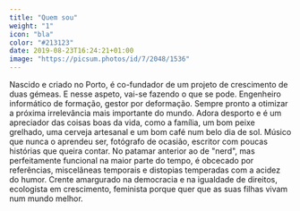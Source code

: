 ```yaml
---
title: "Quem sou"
weight: "1"
icon: "bla"
color: "#213123"
date: 2019-08-23T16:24:21+01:00
image: "https://picsum.photos/id/7/2048/1536"
---
```

Nascido e criado no Porto, é co-fundador de um projeto de crescimento de duas gémeas. E nesse aspeto, vai-se fazendo o que se pode. Engenheiro informático de formação, gestor por deformação. Sempre pronto a otimizar a próxima irrelevância mais importante do mundo. Adora desporto e é um apreciador das coisas boas da vida, como a família, um bom peixe grelhado, uma cerveja artesanal e um bom café num belo dia de sol. Músico que nunca o aprendeu ser, fotógrafo de ocasião, escritor com poucas histórias que queira contar. No patamar anterior ao de "nerd", mas perfeitamente funcional na maior parte do tempo, é obcecado por referências, miscelâneas temporais e distopias temperadas com a acidez do humor. Crente amargurado na democracia e na igualdade de direitos, ecologista em crescimento, feminista porque quer que as suas filhas vivam num mundo melhor.